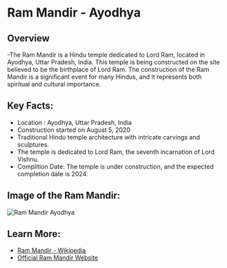 # Ram Mandir - Ayodhya

## Overview
-The Ram Mandir is a Hindu temple dedicated to Lord Ram, located in Ayodhya, Uttar Pradesh, India. This temple is being      constructed on the site believed to be the birthplace of Lord Ram. The construction of the Ram Mandir is a significant event for many Hindus, and it represents both spiritual and cultural importance.

## Key Facts:
-  Location : Ayodhya, Uttar Pradesh, India
-  Construction started on August 5, 2020
-  Traditional Hindu temple architecture with intricate carvings and sculptures.
-  The temple is dedicated to Lord Ram, the seventh incarnation of Lord Vishnu.
-  Complition Date: The temple is under construction, and the expected completion date is 2024.

## Image of the Ram Mandir:
![Ram Mandir Ayodhya](https://images.app.goo.gl/2kp6KSyUbySU5QCHA)

## Learn More:
- [Ram Mandir - Wikipedia](https://en.wikipedia.org/wiki/Ram_Mandir)
- [Official Ram Mandir Website](https://srjbtkshetra.org/main-temple/)
